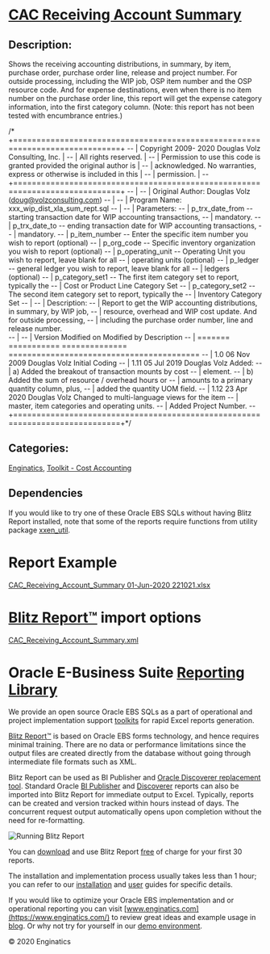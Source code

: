 # [CAC Receiving Account Summary](https://www.enginatics.com/reports/cac-receiving-account-summary/)
## Description: 
Shows the receiving accounting distributions, in summary, by item, purchase order, purchase order line, release and project number.  For outside processing, including the WIP job, OSP item number and the OSP resource code.  And for expense destinations, even when there is no item number on the purchase order line, this report will get the expense category information, into the first category column.  (Note: this report has not been tested with encumbrance entries.)

/* +=============================================================================+
-- |  Copyright 2009- 2020 Douglas Volz Consulting, Inc.                         |
-- |  All rights reserved.                                                       |
-- |  Permission to use this code is granted provided the original author is     |
-- |  acknowledged.  No warranties, express or otherwise is included in this     |
-- |  permission.                                                                |
-- +=============================================================================+
-- |
-- |  Original Author: Douglas Volz (doug@volzconsulting.com)
-- |
-- |  Program Name:  xxx_wip_dist_xla_sum_rept.sql
-- |
-- |  Parameters:
-- |  p_trx_date_from    -- starting transaction date for WIP accounting transactions,
-- |                        mandatory.
-- |  p_trx_date_to      -- ending transaction date for WIP accounting transactions,
-- |                        mandatory.
-- |  p_item_number      -- Enter the specific item number you wish to report (optional)
-- |  p_org_code         -- Specific inventory organization you wish to report (optional)
-- |  p_operating_unit   -- Operating Unit you wish to report, leave blank for all
-- |                        operating units (optional) 
-- |  p_ledger           -- general ledger you wish to report, leave blank for all
-- |                        ledgers (optional)
-- |  p_category_set1    -- The first item category set to report, typically the
-- |                        Cost or Product Line Category Set
-- |  p_category_set2    -- The second item category set to report, typically the
-- |                        Inventory Category Set
-- |
-- |  Description:
-- |  Report to get the WIP accounting distributions, in summary, by WIP job,
-- |  resource, overhead and WIP cost update.  And for outside processing, 
-- |  including the purchase order number, line and release number.  
-- | 
-- |  Version Modified on Modified  by   Description
-- |  ======= =========== ============== =========================================
-- |  1.0     06 Nov 2009 Douglas Volz   Initial Coding
-- |  1.11    05 Jul 2019 Douglas Volz   Added:
-- |                                     a) Added the breakout of transaction mounts by cost 
-- |                                        element.
-- |                                     b) Added the sum of resource / overhead hours or
-- |                                        amounts to a primary quantity column, plus,
-- |                                        added the quantity UOM field.
-- |  1.12    23 Apr 2020 Douglas Volz   Changed to multi-language views for the item
-- |                                     master, item categories and operating units.
-- |                                     Added Project Number.
-- +=============================================================================+*/




## Categories: 
[Enginatics](https://www.enginatics.com/library/?pg=1&category[]=Enginatics), [Toolkit - Cost Accounting](https://www.enginatics.com/library/?pg=1&category[]=Toolkit+-+Cost+Accounting)
## Dependencies
If you would like to try one of these Oracle EBS SQLs without having Blitz Report installed, note that some of the reports require functions from utility package [xxen_util](https://www.enginatics.com/xxen_util/true).
# Report Example
[CAC_Receiving_Account_Summary 01-Jun-2020 221021.xlsx](https://www.enginatics.com/example/cac-receiving-account-summary/)
# [Blitz Report™](https://www.enginatics.com/blitz-report/) import options
[CAC_Receiving_Account_Summary.xml](https://www.enginatics.com/xml/cac-receiving-account-summary/)
# Oracle E-Business Suite [Reporting Library](https://www.enginatics.com/library/)
    
We provide an open source Oracle EBS SQLs as a part of operational and project implementation support [toolkits](https://www.enginatics.com/blitz-report-toolkits/) for rapid Excel reports generation. 

[Blitz Report™](https://www.enginatics.com/blitz-report/) is based on Oracle EBS forms technology, and hence requires minimal training. There are no data or performance limitations since the output files are created directly from the database without going through intermediate file formats such as XML. 

Blitz Report can be used as BI Publisher and [Oracle Discoverer replacement tool](https://www.enginatics.com/blog/discoverer-replacement/). Standard Oracle [BI Publisher](https://www.enginatics.com/user-guide/#BI_Publisher) and [Discoverer](https://www.enginatics.com/blog/importing-discoverer-worksheets-into-blitz-report/) reports can also be imported into Blitz Report for immediate output to Excel. Typically, reports can be created and version tracked within hours instead of days. The concurrent request output automatically opens upon completion without the need for re-formatting.

![Running Blitz Report](https://www.enginatics.com/wp-content/uploads/2018/01/Running-blitz-report.png) 

You can [download](https://www.enginatics.com/download/) and use Blitz Report [free](https://www.enginatics.com/pricing/) of charge for your first 30 reports.

The installation and implementation process usually takes less than 1 hour; you can refer to our [installation](https://www.enginatics.com/installation-guide/) and [user](https://www.enginatics.com/user-guide/) guides for specific details.

If you would like to optimize your Oracle EBS implementation and or operational reporting you can visit [www.enginatics.com](https://www.enginatics.com/) to review great ideas and example usage in [blog](https://www.enginatics.com/blog/). Or why not try for yourself in our [demo environment](http://demo.enginatics.com/).

© 2020 Enginatics